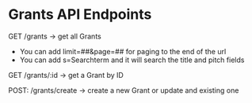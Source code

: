 # Grants API Endpoints

GET /grants -> get all Grants
 - You can add limit=##&page=## for paging to the end of the url
 - You can add s=Searchterm and it will search the title and pitch fields

GET /grants/:id -> get a Grant by ID

POST: /grants/create -> create a new Grant or update and existing one
